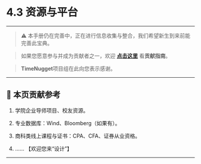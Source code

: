 # 4.3 资源与平台

---

> ⚠️ 本手册仍在完善中，正在进行信息收集与整合，我们希望新生到来前能完善此宝典。  

> 如果您愿意参与并成为贡献者之一，欢迎 **[点击这里](/CONTRIBUTING.md)** 看**贡献指南**。

> **TimeNugget**项目组在此向您表示感谢。

---

## 📌 本页贡献参考

1. 学院企业导师项目、校友资源。

2. 专业数据库：Wind、Bloomberg（如果有）。

3. 商科类线上课程与证书：CPA、CFA、证券从业资格。

4. ……  【欢迎您来“设计”】

---
